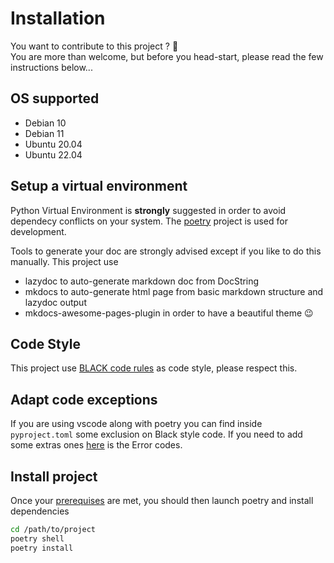 # Installation
You want to contribute to this project ? :tada:  
You are more than welcome, but before you head-start, please read the few instructions below...

## OS supported
- Debian 10
- Debian 11
- Ubuntu 20.04
- Ubuntu 22.04

## Setup a virtual environment
Python Virtual Environment is **strongly** suggested in order to avoid dependecy conflicts on your system. The [poetry](https://python-poetry.org/) project is used for development.  

Tools to generate your doc are strongly advised except if you like to do this manually. This project use

- lazydoc to auto-generate markdown doc from DocString
- mkdocs to auto-generate html page from basic markdown structure and lazydoc output
- mkdocs-awesome-pages-plugin in order to have a beautiful theme :wink:

## Code Style
This project use [BLACK code rules](/contribute/code_rules) as code style, please respect this.

## Adapt code exceptions
If you are using vscode along with poetry you can find inside `pyproject.toml` some exclusion on Black style code. If you need to add some extras ones [here](http://www.pydocstyle.org/en/6.2.2/error_codes.html) is the Error codes.

## Install project
Once your [prerequises](contribute/prerequise) are met, you should then launch poetry and install dependencies
```bash
cd /path/to/project
poetry shell
poetry install
```